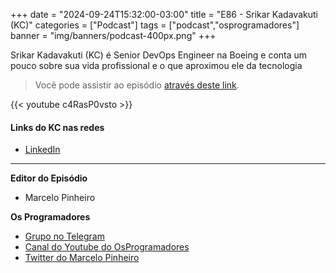 +++
date = "2024-09-24T15:32:00-03:00"
title = "E86 - Srikar Kadavakuti (KC)"
categories = ["Podcast"]
tags = ["podcast","osprogramadores"]
banner = "img/banners/podcast-400px.png"
+++

Srikar Kadavakuti (KC) é Senior DevOps Engineer na Boeing e conta um pouco sobre sua vida profissional e o que aproximou ele da tecnologia

> Você pode assistir ao episódio [através deste link](https://www.youtube.com/watch?v=Jx8aHxBGVD0&t=1s).

{{< youtube c4RasP0vsto >}}

#### Links do KC nas redes

* [LinkedIn](https://www.linkedin.com/in/srikar-kc/)

___


**Editor do Episódio**

- Marcelo Pinheiro

**Os Programadores**

- [Grupo no Telegram](https://t.me/osprogramadores)
- [Canal do Youtube do OsProgramadores](https://www.youtube.com/channel/UCt_YNYGl6K5yNXlXEQDdwWg?view_as=subscriber)
- [Twitter do Marcelo Pinheiro](https://twitter.com/mpinheir)